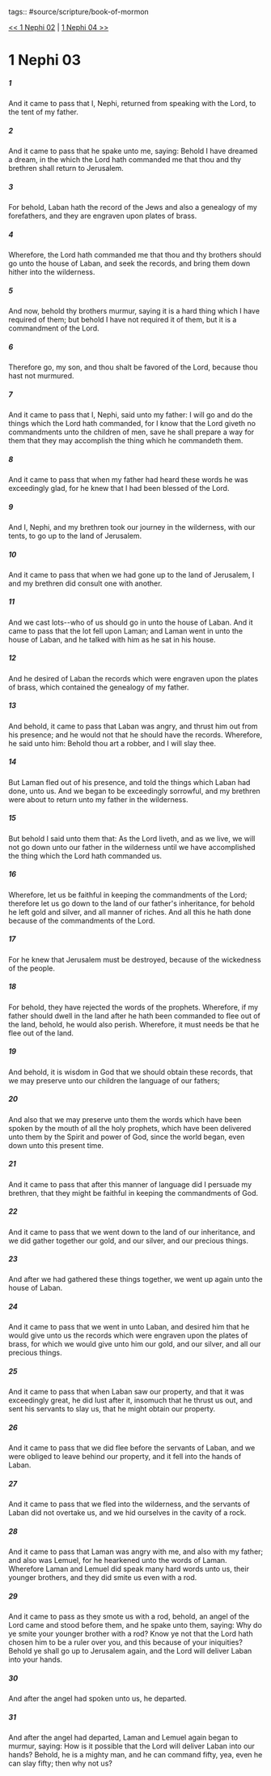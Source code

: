 tags:: #source/scripture/book-of-mormon

[<< 1 Nephi 02](/Book_of_Mormon/01_1_Nephi/1_Nephi_02.md) | [1 Nephi 04 >>](/Book_of_Mormon/01_1_Nephi/1_Nephi_04.md)

# 1 Nephi 03

##### 1

And it came to pass that I, Nephi, returned from speaking with the Lord, to the tent of my father.

##### 2

And it came to pass that he spake unto me, saying: Behold I have dreamed a dream, in the which the Lord hath commanded me that thou and thy brethren shall return to Jerusalem.

##### 3

For behold, Laban hath the record of the Jews and also a genealogy of my forefathers, and they are engraven upon plates of brass.

##### 4

Wherefore, the Lord hath commanded me that thou and thy brothers should go unto the house of Laban, and seek the records, and bring them down hither into the wilderness.

##### 5

And now, behold thy brothers murmur, saying it is a hard thing which I have required of them; but behold I have not required it of them, but it is a commandment of the Lord.

##### 6

Therefore go, my son, and thou shalt be favored of the Lord, because thou hast not murmured.

##### 7

And it came to pass that I, Nephi, said unto my father: I will go and do the things which the Lord hath commanded, for I know that the Lord giveth no commandments unto the children of men, save he shall prepare a way for them that they may accomplish the thing which he commandeth them.

##### 8

And it came to pass that when my father had heard these words he was exceedingly glad, for he knew that I had been blessed of the Lord.

##### 9

And I, Nephi, and my brethren took our journey in the wilderness, with our tents, to go up to the land of Jerusalem.

##### 10

And it came to pass that when we had gone up to the land of Jerusalem, I and my brethren did consult one with another.

##### 11

And we cast lots--who of us should go in unto the house of Laban. And it came to pass that the lot fell upon Laman; and Laman went in unto the house of Laban, and he talked with him as he sat in his house.

##### 12

And he desired of Laban the records which were engraven upon the plates of brass, which contained the genealogy of my father.

##### 13

And behold, it came to pass that Laban was angry, and thrust him out from his presence; and he would not that he should have the records. Wherefore, he said unto him: Behold thou art a robber, and I will slay thee.

##### 14

But Laman fled out of his presence, and told the things which Laban had done, unto us. And we began to be exceedingly sorrowful, and my brethren were about to return unto my father in the wilderness.

##### 15

But behold I said unto them that: As the Lord liveth, and as we live, we will not go down unto our father in the wilderness until we have accomplished the thing which the Lord hath commanded us.

##### 16

Wherefore, let us be faithful in keeping the commandments of the Lord; therefore let us go down to the land of our father's inheritance, for behold he left gold and silver, and all manner of riches. And all this he hath done because of the commandments of the Lord.

##### 17

For he knew that Jerusalem must be destroyed, because of the wickedness of the people.

##### 18

For behold, they have rejected the words of the prophets. Wherefore, if my father should dwell in the land after he hath been commanded to flee out of the land, behold, he would also perish. Wherefore, it must needs be that he flee out of the land.

##### 19

And behold, it is wisdom in God that we should obtain these records, that we may preserve unto our children the language of our fathers;

##### 20

And also that we may preserve unto them the words which have been spoken by the mouth of all the holy prophets, which have been delivered unto them by the Spirit and power of God, since the world began, even down unto this present time.

##### 21

And it came to pass that after this manner of language did I persuade my brethren, that they might be faithful in keeping the commandments of God.

##### 22

And it came to pass that we went down to the land of our inheritance, and we did gather together our gold, and our silver, and our precious things.

##### 23

And after we had gathered these things together, we went up again unto the house of Laban.

##### 24

And it came to pass that we went in unto Laban, and desired him that he would give unto us the records which were engraven upon the plates of brass, for which we would give unto him our gold, and our silver, and all our precious things.

##### 25

And it came to pass that when Laban saw our property, and that it was exceedingly great, he did lust after it, insomuch that he thrust us out, and sent his servants to slay us, that he might obtain our property.

##### 26

And it came to pass that we did flee before the servants of Laban, and we were obliged to leave behind our property, and it fell into the hands of Laban.

##### 27

And it came to pass that we fled into the wilderness, and the servants of Laban did not overtake us, and we hid ourselves in the cavity of a rock.

##### 28

And it came to pass that Laman was angry with me, and also with my father; and also was Lemuel, for he hearkened unto the words of Laman. Wherefore Laman and Lemuel did speak many hard words unto us, their younger brothers, and they did smite us even with a rod.

##### 29

And it came to pass as they smote us with a rod, behold, an angel of the Lord came and stood before them, and he spake unto them, saying: Why do ye smite your younger brother with a rod? Know ye not that the Lord hath chosen him to be a ruler over you, and this because of your iniquities? Behold ye shall go up to Jerusalem again, and the Lord will deliver Laban into your hands.

##### 30

And after the angel had spoken unto us, he departed.

##### 31

And after the angel had departed, Laman and Lemuel again began to murmur, saying: How is it possible that the Lord will deliver Laban into our hands? Behold, he is a mighty man, and he can command fifty, yea, even he can slay fifty; then why not us?
